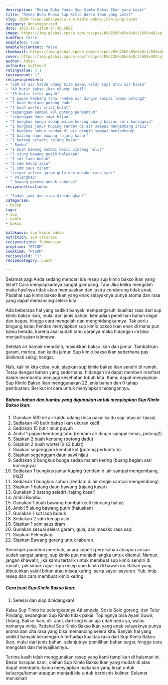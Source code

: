 ```yaml
---
description: "Resep Buka Puasa Sup Kimlo Bakso Ikan yang Lezat"
title: "Resep Buka Puasa Sup Kimlo Bakso Ikan yang Lezat"
slug: 2090-resep-buka-puasa-sup-kimlo-bakso-ikan-yang-lezat
category: Uncategorized
date: 2022-11-11T18:17:50.505Z
image: https://img-global.cpcdn.com/recipes/89d22b0c65e6c8c3/680x482cq70/sup-kimlo-bakso-ikan-foto-resep-utama.jpg
hideToc: false
enableToc: true
enableTocContent: false
thumbnail: https://img-global.cpcdn.com/recipes/89d22b0c65e6c8c3/680x482cq70/sup-kimlo-bakso-ikan-foto-resep-utama.jpg
cover: https://img-global.cpcdn.com/recipes/89d22b0c65e6c8c3/680x482cq70/sup-kimlo-bakso-ikan-foto-resep-utama.jpg
author: Admin
authorAv: notfound
ratingvalue: 3.1
reviewcount: 17
recipeingredient:
- "500 ml air kaldu udang bisa pakai kaldu sapi atau air biasa"
- "40 butir bakso ikan ukuran kecil"
- "15 butir telur puyuh"
- "1 papan kembang tahu rendam air dingin sampai lemas potong2"
- "2 buah kentang potong dadu"
- "2 buah wortel iris2 bulat"
- "segenggam kembal kol potong perkuntum"
- "segenggam daun sawi hijau"
- "2 bungkus bunga sedap malam kering buang bagian sari kuningnya"
- "1 bungkus jamur kuping rendam di air sampai mengembang iris2"
- "1 bungkus sohun rendam di air dingin sampai mengembang"
- "1 batang daun bawang rajang kasar"
- "3 batang seledri rajang kasar"
- " Bumbu"
- "1 buah bawang bombai kecil cincang halus"
- "5 siung bawang putih haluskan"
- "1 sdt lada bubuk"
- "2 sdm kecap asin"
- "1 sdm saus tiram"
- "sesuai selera garam gula dan masako rasa sapi"
- " Pelengkap"
- " Bawang goreng untuk taburan"
recipeinstructions:

- "Sudah jadi dan siap dihidangkan!"
categories:
- Resep
tags:
- sup
- kimlo
- bakso

katakunci: sup kimlo bakso 
nutrition: 229 calories
recipecuisine: Indonesian
preptime: "PT18M"
cooktime: "PT60M"
recipeyield: "1"
recipecategory: Lunch

---
```



Selamat pagi Anda sedang mencari ide resep sup kimlo bakso ikan yang lezat? Cara menyiapkannya sangat gampang. Tapi Jika keliru mengolah maka hasilnya tidak akan memuaskan dan justru cenderung tidak enak. Padahal sup kimlo bakso ikan yang enak selayaknya punya aroma dan rasa yang dapat memancing selera kita.


Ada beberapa hal yang sedikit banyak mempengaruhi kualitas rasa dari sup kimlo bakso ikan, mulai dari jenis bahan, kemudian pemilihan bahan segar dan bagus, hingga cara mengolah dan menghidangkannya. Tak perlu bingung kalau hendak menyiapkan sup kimlo bakso ikan enak di mana pun kamu berada, karena asal sudah tahu caranya maka hidangan ini bisa menjadi sajian istimewa.

Setelah air hampir mendidih, masukkan bakso ikan dan jamur. Tambahkan garam, merica, dan kaldu jamur. Sup kimlo bakso ikan sederhana pas dinikmati selagi hangat.


Nah, kali ini kita coba, yuk, siapkan sup kimlo bakso ikan sendiri di rumah. Tetap dengan bahan yang sederhana, hidangan ini dapat memberi manfaat dalam membantu menjaga kesehatan tubuh kita. Kamu dapat menyiapkan Sup Kimlo Bakso Ikan menggunakan 22 jenis bahan dan 0 tahap pembuatan. Berikut ini cara untuk menyiapkan hidangannya.

<!--inarticleads1-->

##### Bahan-bahan dan bumbu yang digunakan untuk menyiapkan Sup Kimlo Bakso Ikan:

1. Gunakan 500 ml air kaldu udang (bisa pakai kaldu sapi atau air biasa)
1. Sediakan 40 butir bakso ikan ukuran kecil
1. Sediakan 15 butir telur puyuh
1. Ambil 1 papan kembang tahu (rendam air dingin sampai lemas, potong2)
1. Siapkan 2 buah kentang (potong dadu)
1. Siapkan 2 buah wortel (iris2 bulat)
1. Siapkan segenggam kembal kol (potong perkuntum)
1. Siapkan segenggam daun sawi hijau
1. Sediakan 2 bungkus bunga sedap malam kering (buang bagian sari kuningnya)
1. Sediakan 1 bungkus jamur kuping (rendam di air sampai mengembang, iris2)
1. Sediakan 1 bungkus sohun (rendam di air dingin sampai mengembang)
1. Siapkan 1 batang daun bawang (rajang kasar)
1. Gunakan 3 batang seledri (rajang kasar)
1. Ambil  Bumbu:
1. Gunakan 1 buah bawang bombai kecil (cincang halus)
1. Ambil 5 siung bawang putih (haluskan)
1. Gunakan 1 sdt lada bubuk
1. Sediakan 2 sdm kecap asin
1. Siapkan 1 sdm saus tiram
1. Gunakan sesuai selera garam, gula, dan masako rasa sapi
1. Siapkan  Pelengkap:
1. Siapkan  Bawang goreng untuk taburan


Semenjak pandemi merebak, acara seperti pernikahan ataupun arisan sudah sangat jarang, sup kimlo pun menjadi langka untuk ditemui. Namun, jangan khawatir, jika kamu tertarik untuk membuat sup kimlo sendiri di rumah, yuk simak rupa-rupa resep sum kimlo di bawah ini. Bahan yang dibutuhkan yakni bihun atau misoa kering, serta sayur-sayuran. Yuk, intip resep dan cara membuat kimlo kering! 

<!--inarticleads2-->

##### Cara buat Sup Kimlo Bakso Ikan:


1. Selesai dan siap dihidangkan!

Kalau Sup Timlo itu pelengkapnya Ati ampela, Sosis Solo goreng, dan Telur Pindang, sedangkan Sup Kimlo tidak pakai. Topingnya bisa Ayam Suwir, Udang, Bakso Ikan, dll. Jadi, dari segi isian aja udah beda ya, walau namanya mirip. Padahal Sup Kimlo Bakso Ikan yang enak selayaknya punya aroma dan cita rasa yang bisa memancing selera kita. Banyak hal yang sedikit banyak berpengaruh terhadap kualitas rasa dari Sup Kimlo Bakso Ikan, mulai dari jenis bahan, selanjutnya pemilihan bahan segar, hingga cara mengolah dan menyajikannya.. 

Terima kasih telah menggunakan resep yang kami tampilkan di halaman ini. Besar harapan kami, olahan Sup Kimlo Bakso Ikan yang mudah di atas dapat membantu kamu menyiapkan makanan yang lezat untuk keluarga/teman ataupun menjadi ide untuk berbisnis kuliner. Selamat menikmati
